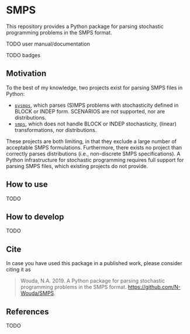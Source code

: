 # SMPS

This repository provides a Python package for parsing stochastic programming 
problems in the SMPS format.

TODO user manual/documentation

TODO badges

## Motivation

To the best of my knowledge, two projects exist for parsing SMPS files in 
Python:

- [`pysmps`](https://github.com/jmaerte/pysmps), which parses (S)MPS
  problems with stochasticity defined in BLOCK or INDEP form. SCENARIOS are not
  supported, nor are distributions.
- [`smps`](https://github.com/robin-vjc/smps), which does not handle BLOCK or 
  INDEP stochasticity, (linear) transformations, nor distributions.
  
These projects are both limiting, in that they exclude a large number of 
acceptable SMPS formulations. Furthermore, there exists no project than 
correctly parses distributions (i.e., non-discrete SMPS specifications). A 
Python infrastructure for stochastic programming requires full support for
parsing SMPS files, which existing projects do not provide.

## How to use

TODO

## How to develop

TODO

## Cite

In case you have used this package in a published work, please consider citing it as

> Wouda, N.A. 2019. A Python package for parsing stochastic programming problems
> in the SMPS format. https://github.com/N-Wouda/SMPS.

## References

TODO

